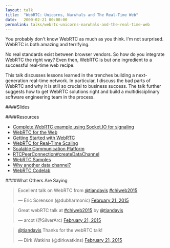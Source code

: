 ```yaml
---
layout: talk
title:  "WebRTC: Unicorns, Narwhals and The Real-Time Web"
date:   2000-02-21 00:00:00
permalink: talks/webrtc-unicorns-narwhals-and-the-real-time-web
---
```


You probably don't know WebRTC as much as you think. I'm not surprised. WebRTC is both amazing and terrifying. 

No real standards exist between browser vendors. So how do you integrate WebRTC the right way? Even then, WebRTC is but one ingredient to a successful real-time web recipe. 

This talk discusses lessons learned in the trenches building a next-generation real-time network. In particular, I discuss the bad parts of WebRTC and why it is still so crucial to business success. The talk further suggests how to get WebRTC solutions right and build a multidisciplinary software engineering team in the process.

####Slides
<p></p>
<script async class="speakerdeck-embed" data-id="b4a4e41f878b4955bb72c976329f1db7" data-ratio="1.77777777777778" src="//speakerdeck.com/assets/embed.js"></script>


####Resources
* [Complete WebRTC example using Socket.IO for signaling][GitHub]
* [WebRTC for the Web][WebRTC for the Web]
* [Getting Started with WebRTC][Getting Started with WebRTC]
* [WebRTC for Real-Time Scaling][WebRTC for Real-Time Scaling]
* [Scalable Communication Platform][Respoke]
* [RTCPeerConnection#createDataChannel][RTCDataChannel]
* [WebRTC Samples][WebRTC Samples]
* [Why another data channel?][Why another data channel]
* [WebRTC Codelab][codelab]


####What Others Are Saying
<p></p>
<blockquote class="twitter-tweet tw-align-center" lang="en"><p>Excellent talk on WebRTC from <a href="https://twitter.com/tiandavis">@tiandavis</a> <a href="https://twitter.com/hashtag/chiweb2015?src=hash">#chiweb2015</a></p>&mdash; Eric Sorenson (@dubharmonic) <a href="https://twitter.com/dubharmonic/status/569232562050043904">February 21, 2015</a></blockquote>
<script async src="//platform.twitter.com/widgets.js" charset="utf-8"></script>

<p></p>
<blockquote class="twitter-tweet tw-align-center" lang="en"><p>Great webRTC talk at <a href="https://twitter.com/hashtag/chiweb2015?src=hash">#chiweb2015</a> by <a href="https://twitter.com/tiandavis">@tiandavis</a></p>&mdash; arcot (@SilverArc) <a href="https://twitter.com/SilverArc/status/569239447679561729">February 21, 2015</a></blockquote>
<script async src="//platform.twitter.com/widgets.js" charset="utf-8"></script>

<p></p>
<blockquote class="twitter-tweet tw-align-center" lang="en"><p><a href="https://twitter.com/tiandavis">@tiandavis</a> Thanks for the webRTC talk!</p>&mdash; Dirk Watkins (@dirkwatkins) <a href="https://twitter.com/dirkwatkins/status/569225899247210496">February 21, 2015</a></blockquote>
<script async src="//platform.twitter.com/widgets.js" charset="utf-8"></script>


[GitHub]: https://github.com/tiandavis/webrtc
[Getting Started with WebRTC]: http://www.html5rocks.com/en/tutorials/webrtc/basics/
[WebRTC for Real-Time Scaling]: http://stackoverflow.com/questions/18833920/webrtc-for-realtime-scaling/21103641#21103641
[Respoke]: https://www.respoke.io/
[RTCDataChannel]: https://developer.mozilla.org/en-US/docs/Web/API/RTCPeerConnection#createDataChannel
[WebRTC Samples]: https://github.com/webrtc/samples
[Why another data channel]: http://www.html5rocks.com/en/tutorials/webrtc/datachannels/#why-another-data-channel
[codelab]: https://bitbucket.org/webrtc/codelab
[WebRTC for the Web]: https://github.com/webrtcftw
